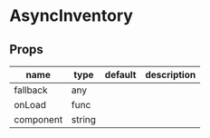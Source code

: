 # AsyncInventory

## Props

|name|type|default|description|
|----|----|-------|-----------|
|fallback|any|||
|onLoad|func|||
|component|string|||


